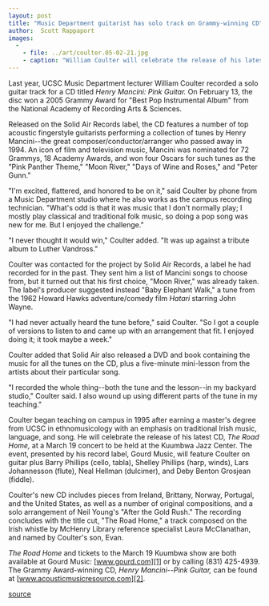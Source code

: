 ```yaml
---
layout: post
title: "Music Department guitarist has solo track on Grammy-winning CD"
author:  Scott Rappaport
images:
  -
    - file: ../art/coulter.05-02-21.jpg
    - caption: "William Coulter will celebrate the release of his latest CD with a March 19 concert at Kuumbwa Jazz Center. Photo courtesy of Gourd Music"
---
```


Last year, UCSC Music Department lecturer William Coulter recorded a solo guitar track for a CD titled _Henry Mancini: Pink Guitar._ On February 13, the disc won a 2005 Grammy Award for "Best Pop Instrumental Album" from the National Academy of Recording Arts & Sciences.

Released on the Solid Air Records label, the CD features a number of top acoustic fingerstyle guitarists performing a collection of tunes by Henry Mancini--the great composer/conductor/arranger who passed away in 1994. An icon of film and television music, Mancini was nominated for 72 Grammys, 18 Academy Awards, and won four Oscars for such tunes as the "Pink Panther Theme," "Moon River," "Days of Wine and Roses," and "Peter Gunn."

"I'm excited, flattered, and honored to be on it," said Coulter by phone from a Music Department studio where he also works as the campus recording technician. "What's odd is that it was music that I don't normally play; I mostly play classical and traditional folk music, so doing a pop song was new for me. But I enjoyed the challenge."  

"I never thought it would win," Coulter added. "It was up against a tribute album to Luther Vandross."  

Coulter was contacted for the project by Solid Air Records, a label he had recorded for in the past. They sent him a list of Mancini songs to choose from, but it turned out that his first choice, "Moon River," was already taken. The label's producer suggested instead "Baby Elephant Walk," a tune from the 1962 Howard Hawks adventure/comedy film _Hatari_ starring John Wayne.   

"I had never actually heard the tune before," said Coulter. "So I got a couple of versions to listen to and came up with an arrangement that fit. I enjoyed doing it; it took maybe a week."  

Coulter added that Solid Air also released a DVD and book containing the music for all the tunes on the CD, plus a five-minute mini-lesson from the artists about their particular song.  

"I recorded the whole thing--both the tune and the lesson--in my backyard studio," Coulter said. I also wound up using different parts of the tune in my teaching."  

Coulter began teaching on campus in 1995 after earning a master's degree from UCSC in ethnomusicology with an emphasis on traditional Irish music, language, and song. He will celebrate the release of his latest CD, _The Road Home,_ at a March 19 concert to be held at the Kuumbwa Jazz Center. The event, presented by his record label, Gourd Music, will feature Coulter on guitar plus Barry Phillips (cello, tabla), Shelley Phillips (harp, winds), Lars Johannesson (flute), Neal Hellman (dulcimer), and Deby Benton Grosjean (fiddle).   

Coulter's new CD includes pieces from Ireland, Brittany, Norway, Portugal, and the United States, as well as a number of original compositions, and a solo arrangement of Neil Young's "After the Gold Rush." The recording concludes with the title cut, "The Road Home," a track composed on the Irish whistle by McHenry Library reference specialist Laura McClanathan, and named by Coulter's son, Evan.  

_The Road Home_ and tickets to the March 19 Kuumbwa show are both available at Gourd Music: [www.gourd.com][1] or by calling (831) 425-4939. The Grammy Award-winning CD, _Henry Mancini--Pink Guitar,_ can be found at [www.acousticmusicresource.com][2].  

[1]: http://www.gourd.com
[2]: http://www.acousticmusicresource.com

[source](http://www1.ucsc.edu/currents/04-05/02-21/coulter.asp "Permalink to coulter")
